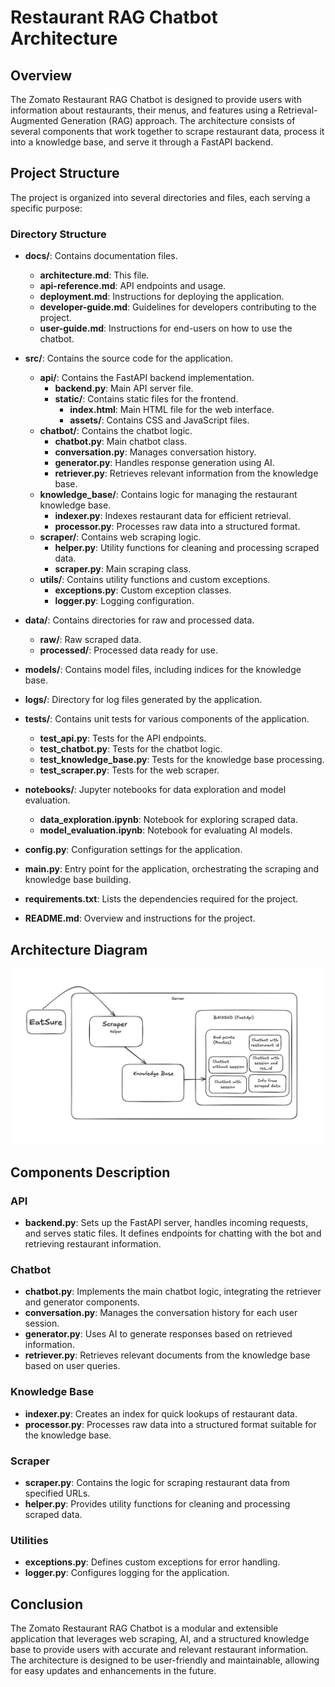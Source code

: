 # Restaurant RAG Chatbot Architecture

## Overview

The Zomato Restaurant RAG Chatbot is designed to provide users with information about restaurants, their menus, and features using a Retrieval-Augmented Generation (RAG) approach. The architecture consists of several components that work together to scrape restaurant data, process it into a knowledge base, and serve it through a FastAPI backend.

## Project Structure

The project is organized into several directories and files, each serving a specific purpose:

### Directory Structure

- **docs/**: Contains documentation files.
  - **architecture.md**: This file.
  - **api-reference.md**: API endpoints and usage.
  - **deployment.md**: Instructions for deploying the application.
  - **developer-guide.md**: Guidelines for developers contributing to the project.
  - **user-guide.md**: Instructions for end-users on how to use the chatbot.

- **src/**: Contains the source code for the application.
  - **api/**: Contains the FastAPI backend implementation.
    - **backend.py**: Main API server file.
    - **static/**: Contains static files for the frontend.
      - **index.html**: Main HTML file for the web interface.
      - **assets/**: Contains CSS and JavaScript files.
  - **chatbot/**: Contains the chatbot logic.
    - **chatbot.py**: Main chatbot class.
    - **conversation.py**: Manages conversation history.
    - **generator.py**: Handles response generation using AI.
    - **retriever.py**: Retrieves relevant information from the knowledge base.
  - **knowledge_base/**: Contains logic for managing the restaurant knowledge base.
    - **indexer.py**: Indexes restaurant data for efficient retrieval.
    - **processor.py**: Processes raw data into a structured format.
  - **scraper/**: Contains web scraping logic.
    - **helper.py**: Utility functions for cleaning and processing scraped data.
    - **scraper.py**: Main scraping class.
  - **utils/**: Contains utility functions and custom exceptions.
    - **exceptions.py**: Custom exception classes.
    - **logger.py**: Logging configuration.

- **data/**: Contains directories for raw and processed data.
  - **raw/**: Raw scraped data.
  - **processed/**: Processed data ready for use.

- **models/**: Contains model files, including indices for the knowledge base.

- **logs/**: Directory for log files generated by the application.

- **tests/**: Contains unit tests for various components of the application.
  - **test_api.py**: Tests for the API endpoints.
  - **test_chatbot.py**: Tests for the chatbot logic.
  - **test_knowledge_base.py**: Tests for the knowledge base processing.
  - **test_scraper.py**: Tests for the web scraper.

- **notebooks/**: Jupyter notebooks for data exploration and model evaluation.
  - **data_exploration.ipynb**: Notebook for exploring scraped data.
  - **model_evaluation.ipynb**: Notebook for evaluating AI models.

- **config.py**: Configuration settings for the application.

- **main.py**: Entry point for the application, orchestrating the scraping and knowledge base building.

- **requirements.txt**: Lists the dependencies required for the project.

- **README.md**: Overview and instructions for the project.

## Architecture Diagram
![Architecture Diagram](assets/architecture.png)

## Components Description

### API

- **backend.py**: Sets up the FastAPI server, handles incoming requests, and serves static files. It defines endpoints for chatting with the bot and retrieving restaurant information.

### Chatbot

- **chatbot.py**: Implements the main chatbot logic, integrating the retriever and generator components.
- **conversation.py**: Manages the conversation history for each user session.
- **generator.py**: Uses AI to generate responses based on retrieved information.
- **retriever.py**: Retrieves relevant documents from the knowledge base based on user queries.

### Knowledge Base

- **indexer.py**: Creates an index for quick lookups of restaurant data.
- **processor.py**: Processes raw data into a structured format suitable for the knowledge base.

### Scraper

- **scraper.py**: Contains the logic for scraping restaurant data from specified URLs.
- **helper.py**: Provides utility functions for cleaning and processing scraped data.

### Utilities

- **exceptions.py**: Defines custom exceptions for error handling.
- **logger.py**: Configures logging for the application.

## Conclusion

The Zomato Restaurant RAG Chatbot is a modular and extensible application that leverages web scraping, AI, and a structured knowledge base to provide users with accurate and relevant restaurant information. The architecture is designed to be user-friendly and maintainable, allowing for easy updates and enhancements in the future.
